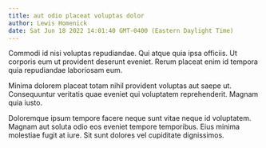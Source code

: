 ```yaml
---
title: aut odio placeat voluptas dolor
author: Lewis Homenick
date: Sat Jun 18 2022 14:01:40 GMT-0400 (Eastern Daylight Time)
---
```

Commodi id nisi voluptas repudiandae. Qui atque quia ipsa officiis. Ut corporis eum ut provident deserunt eveniet. Rerum placeat enim id tempora quia repudiandae laboriosam eum.

 Minima dolorem placeat totam nihil provident voluptas aut saepe ut. Consequuntur veritatis quae eveniet qui voluptatem reprehenderit. Magnam quia iusto.

 Doloremque ipsum tempore facere neque sunt vitae neque id voluptatem. Magnam aut soluta odio eos eveniet tempore temporibus. Eius minima molestiae fugit at iure. Sit sunt dolores vel cupiditate dignissimos.